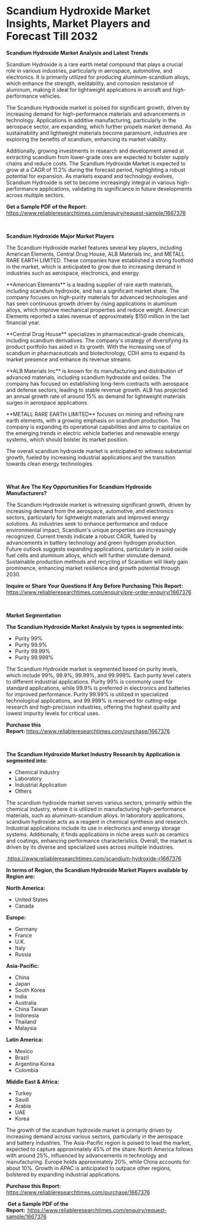 <p><h1>Scandium Hydroxide Market Insights, Market Players and Forecast Till 2032</h1></p><p><strong>Scandium Hydroxide Market Analysis and Latest Trends</strong></p>
<p><p>Scandium Hydroxide is a rare earth metal compound that plays a crucial role in various industries, particularly in aerospace, automotive, and electronics. It is primarily utilized for producing aluminum-scandium alloys, which enhance the strength, weldability, and corrosion resistance of aluminum, making it ideal for lightweight applications in aircraft and high-performance vehicles. </p><p>The Scandium Hydroxide market is poised for significant growth, driven by increasing demand for high-performance materials and advancements in technology. Applications in additive manufacturing, particularly in the aerospace sector, are expanding, which further propels market demand. As sustainability and lightweight materials become paramount, industries are exploring the benefits of scandium, enhancing its market viability.</p><p>Additionally, growing investments in research and development aimed at extracting scandium from lower-grade ores are expected to bolster supply chains and reduce costs. The Scandium Hydroxide Market is expected to grow at a CAGR of 11.2% during the forecast period, highlighting a robust potential for expansion. As markets expand and technology evolves, Scandium Hydroxide is set to become increasingly integral in various high-performance applications, validating its significance in future developments across multiple sectors.</p></p>
<p><strong>Get a Sample PDF of the Report:&nbsp;</strong> <a href="https://www.reliableresearchtimes.com/enquiry/request-sample/1667376?utm_campaign=3650&utm_medium=2&utm_source=Github&utm_content=ia&utm_term=18042025&utm_id=scandium-hydroxide">https://www.reliableresearchtimes.com/enquiry/request-sample/1667376</a></p>
<p>&nbsp;</p>
<p><strong>Scandium Hydroxide Major Market Players</strong></p>
<p><p>The Scandium Hydroxide market features several key players, including American Elements, Central Drug House, ALB Materials Inc, and METALL RARE EARTH LIMITED. These companies have established a strong foothold in the market, which is anticipated to grow due to increasing demand in industries such as aerospace, electronics, and energy.</p><p>**American Elements** is a leading supplier of rare earth materials, including scandium hydroxide, and has a significant market share. The company focuses on high-purity materials for advanced technologies and has seen continuous growth driven by rising applications in aluminum alloys, which improve mechanical properties and reduce weight. American Elements reported a sales revenue of approximately $150 million in the last financial year.</p><p>**Central Drug House** specializes in pharmaceutical-grade chemicals, including scandium derivatives. The company's strategy of diversifying its product portfolio has aided in its growth. With the increasing use of scandium in pharmaceuticals and biotechnology, CDH aims to expand its market presence and enhance its revenue streams.</p><p>**ALB Materials Inc** is known for its manufacturing and distribution of advanced materials, including scandium hydroxide and oxides. The company has focused on establishing long-term contracts with aerospace and defense sectors, leading to stable revenue growth. ALB has projected an annual growth rate of around 15% as demand for lightweight materials surges in aerospace applications.</p><p>**METALL RARE EARTH LIMITED** focuses on mining and refining rare earth elements, with a growing emphasis on scandium production. The company is expanding its operational capabilities and aims to capitalize on the emerging trends in electric vehicle batteries and renewable energy systems, which should bolster its market position.</p><p>The overall scandium hydroxide market is anticipated to witness substantial growth, fueled by increasing industrial applications and the transition towards clean energy technologies.</p></p>
<p>&nbsp;</p>
<p><strong>What Are The Key Opportunities For Scandium Hydroxide Manufacturers?</strong></p>
<p><p>The Scandium Hydroxide market is witnessing significant growth, driven by increasing demand from the aerospace, automotive, and electronics sectors, particularly for lightweight materials and improved energy solutions. As industries seek to enhance performance and reduce environmental impact, Scandium's unique properties are increasingly recognized. Current trends indicate a robust CAGR, fueled by advancements in battery technology and green hydrogen production. Future outlook suggests expanding applications, particularly in solid oxide fuel cells and aluminum alloys, which will further stimulate demand. Sustainable production methods and recycling of Scandium will likely gain prominence, enhancing market resilience and growth potential through 2030.</p></p>
<p><strong>Inquire or Share Your Questions If Any Before Purchasing This Report:</strong> <a href="https://www.reliableresearchtimes.com/enquiry/pre-order-enquiry/1667376?utm_campaign=3650&utm_medium=2&utm_source=Github&utm_content=ia&utm_term=18042025&utm_id=scandium-hydroxide">https://www.reliableresearchtimes.com/enquiry/pre-order-enquiry/1667376</a></p>
<p>&nbsp;</p>
<p><strong>Market Segmentation</strong></p>
<p><strong>The Scandium Hydroxide Market Analysis by types is segmented into:</strong></p>
<p><ul><li>Purity 99%</li><li>Purity 99.9%</li><li>Purity 99.99%</li><li>Purity 99.999%</li></ul></p>
<p><p>The Scandium Hydroxide market is segmented based on purity levels, which include 99%, 99.9%, 99.99%, and 99.999%. Each purity level caters to different industrial applications. Purity 99% is commonly used for standard applications, while 99.9% is preferred in electronics and batteries for improved performance. Purity 99.99% is utilized in specialized technological applications, and 99.999% is reserved for cutting-edge research and high-precision industries, offering the highest quality and lowest impurity levels for critical uses.</p></p>
<p><strong>Purchase this Report:&nbsp;</strong><a href="https://www.reliableresearchtimes.com/purchase/1667376?utm_campaign=3650&utm_medium=2&utm_source=Github&utm_content=ia&utm_term=18042025&utm_id=scandium-hydroxide">https://www.reliableresearchtimes.com/purchase/1667376</a></p>
<p>&nbsp;</p>
<p><strong>The Scandium Hydroxide Market Industry Research by Application is segmented into:</strong></p>
<p><ul><li>Chemical Industry</li><li>Laboratory</li><li>Industrial Application</li><li>Others</li></ul></p>
<p><p>The scandium hydroxide market serves various sectors, primarily within the chemical industry, where it is utilized in manufacturing high-performance materials, such as aluminum-scandium alloys. In laboratory applications, scandium hydroxide acts as a reagent in chemical synthesis and research. Industrial applications include its use in electronics and energy storage systems. Additionally, it finds applications in niche areas such as ceramics and coatings, enhancing performance characteristics. Overall, the market is driven by its diverse and specialized uses across multiple industries.</p></p>
<p><a href="https://www.reliableresearchtimes.com/scandium-hydroxide-r1667376?utm_campaign=3650&utm_medium=2&utm_source=Github&utm_content=ia&utm_term=18042025&utm_id=scandium-hydroxide">&nbsp;https://www.reliableresearchtimes.com/scandium-hydroxide-r1667376</a></p>
<p><strong>In terms of Region, the Scandium Hydroxide Market Players available by Region are:</strong></p>
<p>
    <p> <strong> North America: </strong>
        <ul>
            <li>United States</li>
            <li>Canada</li>
        </ul>
        </p> 
    <p> <strong> Europe: </strong>
        <ul>
            <li>Germany</li>
            <li>France</li>
            <li>U.K.</li>
            <li>Italy</li>
            <li>Russia</li>
        </ul>
        </p> 
    <p> <strong> Asia-Pacific: </strong>
        <ul>
            <li>China</li>
            <li>Japan</li>
            <li>South Korea</li>
            <li>India</li>
            <li>Australia</li>
            <li>China Taiwan</li>
            <li>Indonesia</li>
            <li>Thailand</li>
            <li>Malaysia</li>
        </ul>
        </p> 
    <p> <strong> Latin America: </strong>
        <ul>
            <li>Mexico</li>
            <li>Brazil</li>
            <li>Argentina Korea</li>
            <li>Colombia</li>
        </ul>
        </p> 
    <p> <strong> Middle East & Africa: </strong>
        <ul>
            <li>Turkey</li>
            <li>Saudi</li>
            <li>Arabia</li>
            <li>UAE</li>
            <li>Korea</li>
        </ul>
    </p>
    </p>
<p><p>The growth of the scandium hydroxide market is primarily driven by increasing demand across various sectors, particularly in the aerospace and battery industries. The Asia-Pacific region is poised to lead the market, expected to capture approximately 45% of the share. North America follows with around 25%, influenced by advancements in technology and manufacturing. Europe holds approximately 20%, while China accounts for about 10%. Growth in APAC is anticipated to outpace other regions, bolstered by expanding industrial applications.</p></p>
<p><strong>Purchase this Report: </strong><a href="https://www.reliableresearchtimes.com/purchase/1667376?utm_campaign=3650&utm_medium=2&utm_source=Github&utm_content=ia&utm_term=18042025&utm_id=scandium-hydroxide">https://www.reliableresearchtimes.com/purchase/1667376</a></p>
<p>&nbsp;<strong>Get a Sample PDF of the Report:&nbsp;&nbsp;</strong><a href="https://www.reliableresearchtimes.com/enquiry/request-sample/1667376?utm_campaign=3650&utm_medium=2&utm_source=Github&utm_content=ia&utm_term=18042025&utm_id=scandium-hydroxide">https://www.reliableresearchtimes.com/enquiry/request-sample/1667376</a></p>
<p><strong></strong></p>
<p><p></p><p></p><p></p></p>